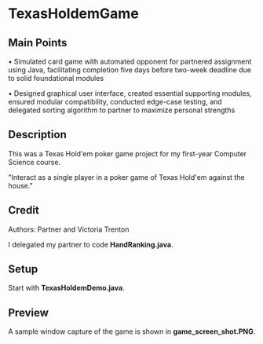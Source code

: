 # TexasHoldemGame

## Main Points

•	Simulated card game with automated opponent for partnered assignment using Java, facilitating completion five days before two-week deadline due to solid foundational modules

•	Designed graphical user interface, created essential supporting modules, ensured modular compatibility, conducted edge-case testing, and delegated sorting algorithm to partner to maximize personal strengths

## Description

This was a Texas Hold'em poker game project for my first-year Computer Science course.

"Interact as a single player in a poker game of Texas Hold'em against the house."

## Credit

Authors: Partner and Victoria Trenton

I delegated my partner to code **HandRanking.java**.

## Setup

Start with **TexasHoldemDemo.java**.

## Preview

A sample window capture of the game is shown in **game_screen_shot.PNG**.
